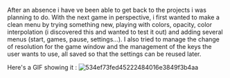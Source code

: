 After an absence i have ve been able to get back to the projects i was planning to do. With the next game in perspective, i first wanted to make a clean menu by trying something new, playing with colors, opacity, color interpolation (i discovered this and wanted to test it out) and adding several menus (start, games, pause, settings...). I also tried to manage the change of resolution for the game window and the management of the keys the user wants to use, all saved so that the settings can be reused later.

Here's a GIF showing it :
![534ef73fed45222484016e3849f3b4aa](https://github.com/PheY29/game_menu/assets/131706411/ba6ad0c7-bc6d-4185-9601-a387c4fa20ab)
